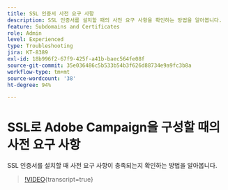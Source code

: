 ```yaml
---
title: SSL 인증서 사전 요구 사항
description: SSL 인증서를 설치할 때의 사전 요구 사항을 확인하는 방법을 알아봅니다.
feature: Subdomains and Certificates
role: Admin
level: Experienced
type: Troubleshooting
jira: KT-8389
exl-id: 18b996f2-67f9-425f-a41b-baec564fe08f
source-git-commit: 35e036486c5b533b54b3f626d88734e9a9fc3b8a
workflow-type: tm+mt
source-wordcount: '38'
ht-degree: 94%

---
```


# SSL로 Adobe Campaign을 구성할 때의 사전 요구 사항

SSL 인증서를 설치할 때 사전 요구 사항이 충족되는지 확인하는 방법을 알아봅니다.

>[!VIDEO](https://video.tv.adobe.com/v/335894?quality=12&learn=on){transcript=true}
